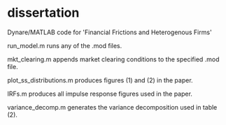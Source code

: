 # dissertation
Dynare/MATLAB code for 'Financial Frictions and Heterogenous Firms'

run_model.m runs any of the .mod files.

mkt_clearing.m appends market clearing conditions to the specified .mod file.

plot_ss_distributions.m produces figures (1) and (2) in the paper.

IRFs.m produces all impulse response figures used in the paper.

variance_decomp.m generates the variance decomposition used in table (2).
